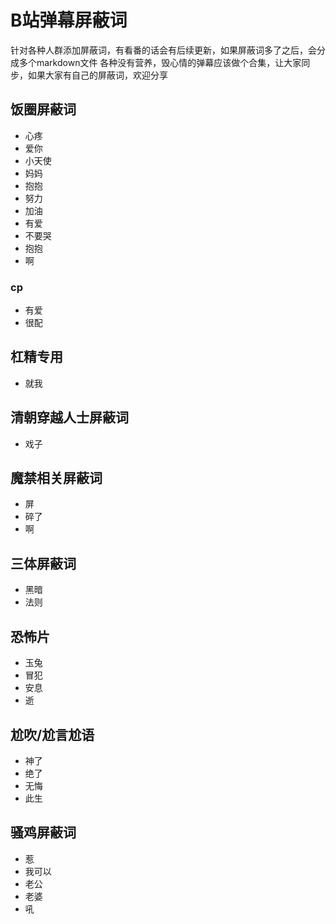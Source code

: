 # B站弹幕屏蔽词
针对各种人群添加屏蔽词，有看番的话会有后续更新，如果屏蔽词多了之后，会分成多个markdown文件
各种没有营养，毁心情的弹幕应该做个合集，让大家同步，如果大家有自己的屏蔽词，欢迎分享

## 饭圈屏蔽词
* 心疼
* 爱你
* 小天使
* 妈妈
* 抱抱
* 努力
* 加油
* 有爱
* 不要哭
* 抱抱
* 啊

### cp
* 有爱
* 很配


## 杠精专用
* 就我

## 清朝穿越人士屏蔽词
* 戏子

## 魔禁相关屏蔽词
* 屏
* 碎了
* 啊
## 三体屏蔽词
* 黑暗
* 法则

## 恐怖片
* 玉兔
* 冒犯
* 安息
* 逝

## 尬吹/尬言尬语
* 神了
* 绝了
* 无悔
* 此生


## 骚鸡屏蔽词
* 惹
* 我可以
* 老公
* 老婆
* 吼

